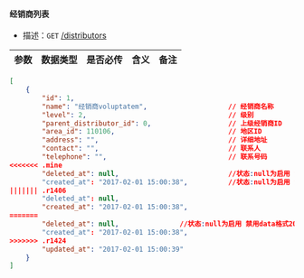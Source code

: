 #### 经销商列表

- 描述：`GET`   [/distributors](http://app-dev.mikwine.com/net/distributors)

| 参数   | 数据类型   | 是否必传 | 含义   | 备注                        |
| ---- | ------ | ---- | ---- | ------------------------- |

```json
[
    {
        "id": 1,
        "name": "经销商voluptatem",                    // 经销商名称
        "level": 2,                                   // 级别
        "parent_distributor_id": 0,                   // 上级经销商ID
        "area_id": 110106,                            // 地区ID
        "address": "",                                // 详细地址
        "contact": "",                                // 联系人
        "telephone": "",                              // 联系号码
<<<<<<< .mine
        "deleted_at": null,                           //状态:null为启用 禁用data格式2017-02-01 15:00:38
        "created_at": "2017-02-01 15:00:38",          //状态:null为启用 禁用data格式2017-02-01 15:00:38
||||||| .r1406
        "deleted_at": null,
        "created_at": "2017-02-01 15:00:38",
=======
        "deleted_at": null,			      //状态:null为启用 禁用data格式2017-02-01 15:00:38
        "created_at": "2017-02-01 15:00:38",
>>>>>>> .r1424
        "updated_at": "2017-02-01 15:00:39"
    }
]
```
